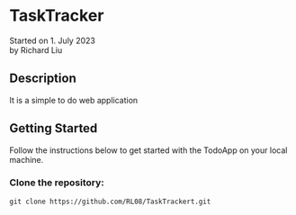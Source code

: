 # TaskTracker
Started on 1. July 2023 <br>
by Richard Liu

## Description 
It is a simple to do web application 

## Getting Started
Follow the instructions below to get started with the TodoApp on your local machine.

### Clone the repository:
```
git clone https://github.com/RL08/TaskTrackert.git
```
